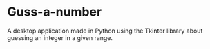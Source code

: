 # Guss-a-number

A desktop application made in Python using the Tkinter library about guessing an integer in a given range.
